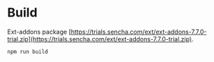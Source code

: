 # Build

Ext-addons package [https://trials.sencha.com/ext/ext-addons-7.7.0-trial.zip](https://trials.sencha.com/ext/ext-addons-7.7.0-trial.zip).

```sh
npm run build
```

